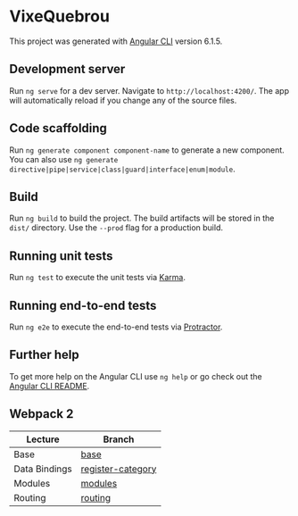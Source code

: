 # VixeQuebrou

This project was generated with [Angular CLI](https://github.com/angular/angular-cli) version 6.1.5.

## Development server

Run `ng serve` for a dev server. Navigate to `http://localhost:4200/`. The app will automatically reload if you change any of the source files.

## Code scaffolding

Run `ng generate component component-name` to generate a new component. You can also use `ng generate directive|pipe|service|class|guard|interface|enum|module`.

## Build

Run `ng build` to build the project. The build artifacts will be stored in the `dist/` directory. Use the `--prod` flag for a production build.

## Running unit tests

Run `ng test` to execute the unit tests via [Karma](https://karma-runner.github.io).

## Running end-to-end tests

Run `ng e2e` to execute the end-to-end tests via [Protractor](http://www.protractortest.org/).

## Further help

To get more help on the Angular CLI use `ng help` or go check out the [Angular CLI README](https://github.com/angular/angular-cli/blob/master/README.md).

## Webpack 2

| Lecture                                                   |  Branch           |
|-----------------------------------------------------------|-------------------|
| Base | [base](https://github.com/utfpr-gp/vixe-quebrou/tree/base)     |
| Data Bindings| [register-category](https://github.com/utfpr-gp/vixe-quebrou/tree/register-category)     |
| Modules| [modules](https://github.com/utfpr-gp/vixe-quebrou/tree/modules)     |
| Routing| [routing](https://github.com/utfpr-gp/vixe-quebrou/tree/routing)     |
